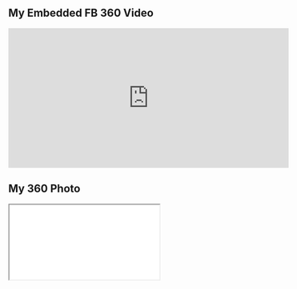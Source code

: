 ## My Embedded FB 360 Video
<iframe src="https://www.facebook.com/plugins/video.php?href=https%3A%2F%2Fwww.facebook.com%2Fhassan.karaouni%2Fvideos%2F10207283271719634%2F&show_text=0&width=560" width="560" height="280" style="border:none;overflow:hidden" scrolling="no" frameborder="0" allowTransparency="true" allowFullScreen="true"></iframe>

## My 360 Photo

<iframe src="//360.vizor.io/scripts/embed.js" data-vizorurl="https://360.vizor.io/embed/v/drb" ></iframe>
